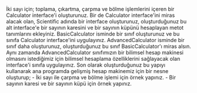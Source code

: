  İki sayı için; toplama, çıkartma, çarpma ve bölme işlemlerini içeren bir Calculator interface'i oluşturunuz. Bir de Calculator interface'ini miras alacak olan, Scientific adında bir interface oluşturunuz, oluşturduğunuz bu alt interface'e bir sayının karesini ve bir sayının küpünü hesaplayan metot tanımlarını ekleyiniz. BasicCalculator isminde bir sınıf oluşturunuz ve bu sınıfa Calculator interface'ini uygulayınız. AdvancedCalculator isminde bir sınıf daha oluşturunuz, oluşturduğunuz bu sınıf BasicCalculator'ı miras alsın. Aynı zamanda AdvancedCalculator sınıfımızın bir bilimsel hesap makinesi olmasını istediğimiz için bilimsel hesaplama özelliklerini sağlayacak olan interface'i sınıfa uygulayınız. Son olarak oluşturduğunuz bu yapıyı kullanarak ana programda gelişmiş hesap makinemiz için bir nesne oluşturup;
    - İki sayı ile çarpma ve bölme işlemi için örnek yapınız.
    - Bir sayının karesi ve bir sayının küpü için örnek yapınız.